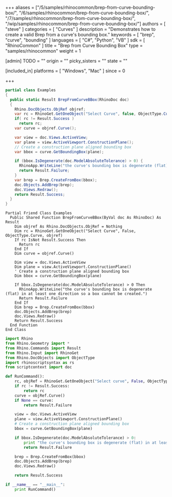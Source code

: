 +++
aliases = ["/5/samples/rhinocommon/brep-from-curve-bounding-box/", "/6/samples/rhinocommon/brep-from-curve-bounding-box/", "/7/samples/rhinocommon/brep-from-curve-bounding-box/", "/wip/samples/rhinocommon/brep-from-curve-bounding-box/"]
authors = [ "steve" ]
categories = [ "Curves" ]
description = "Demonstrates how to create a valid Brep from a curve's bounding box."
keywords = [ "brep", "curve", "bounding" ]
languages = [ "C#", "Python", "VB" ]
sdk = [ "RhinoCommon" ]
title = "Brep from Curve Bounding Box"
type = "samples/rhinocommon"
weight = 1

[admin]
TODO = ""
origin = ""
picky_sisters = ""
state = ""

[included_in]
platforms = [ "Windows", "Mac" ]
since = 0

+++

<div class="codetab-content" id="cs">

```cs
partial class Examples
{
  public static Result BrepFromCurveBBox(RhinoDoc doc)
  {
    Rhino.DocObjects.ObjRef objref;
    var rc = RhinoGet.GetOneObject("Select Curve", false, ObjectType.Curve, out objref);
    if( rc != Result.Success )
      return rc;
    var curve = objref.Curve();

    var view = doc.Views.ActiveView;
    var plane = view.ActiveViewport.ConstructionPlane();
    // Create a construction plane aligned bounding box
    var bbox = curve.GetBoundingBox(plane);

    if (bbox.IsDegenerate(doc.ModelAbsoluteTolerance) > 0) {
      RhinoApp.WriteLine("the curve's bounding box is degenerate (flat) in at least one direction so a box cannot be created.");
      return Result.Failure;
    }
    var brep = Brep.CreateFromBox(bbox);
    doc.Objects.AddBrep(brep);
    doc.Views.Redraw();
    return Result.Success;
  }
}
```

</div>


<div class="codetab-content" id="vb">

```vbnet
Partial Friend Class Examples
  Public Shared Function BrepFromCurveBBox(ByVal doc As RhinoDoc) As Result
	Dim objref As Rhino.DocObjects.ObjRef = Nothing
	Dim rc = RhinoGet.GetOneObject("Select Curve", False, ObjectType.Curve, objref)
	If rc IsNot Result.Success Then
	  Return rc
	End If
	Dim curve = objref.Curve()

	Dim view = doc.Views.ActiveView
	Dim plane = view.ActiveViewport.ConstructionPlane()
	' Create a construction plane aligned bounding box
	Dim bbox = curve.GetBoundingBox(plane)

	If bbox.IsDegenerate(doc.ModelAbsoluteTolerance) > 0 Then
	  RhinoApp.WriteLine("the curve's bounding box is degenerate (flat) in at least one direction so a box cannot be created.")
	  Return Result.Failure
	End If
	Dim brep = Brep.CreateFromBox(bbox)
	doc.Objects.AddBrep(brep)
	doc.Views.Redraw()
	Return Result.Success
  End Function
End Class
```

</div>


<div class="codetab-content" id="py">

```python
import Rhino
from Rhino.Geometry import *
from Rhino.Commands import Result
from Rhino.Input import RhinoGet
from Rhino.DocObjects import ObjectType
import rhinoscriptsyntax as rs
from scriptcontext import doc

def RunCommand():
    rc, objRef = RhinoGet.GetOneObject("Select curve", False, ObjectType.Curve)
    if rc != Result.Success:
        return rc
    curve = objRef.Curve()
    if None == curve:
        return Result.Failure

    view = doc.Views.ActiveView
    plane = view.ActiveViewport.ConstructionPlane()
    # Create a construction plane aligned bounding box
    bbox = curve.GetBoundingBox(plane)

    if bbox.IsDegenerate(doc.ModelAbsoluteTolerance) > 0:
        print "the curve's bounding box is degenerate (flat) in at least one direction so a box cannot be created."
        return Result.Failure

    brep = Brep.CreateFromBox(bbox)
    doc.Objects.AddBrep(brep)
    doc.Views.Redraw()

    return Result.Success

if __name__ == "__main__":
    print RunCommand()
```

</div>

